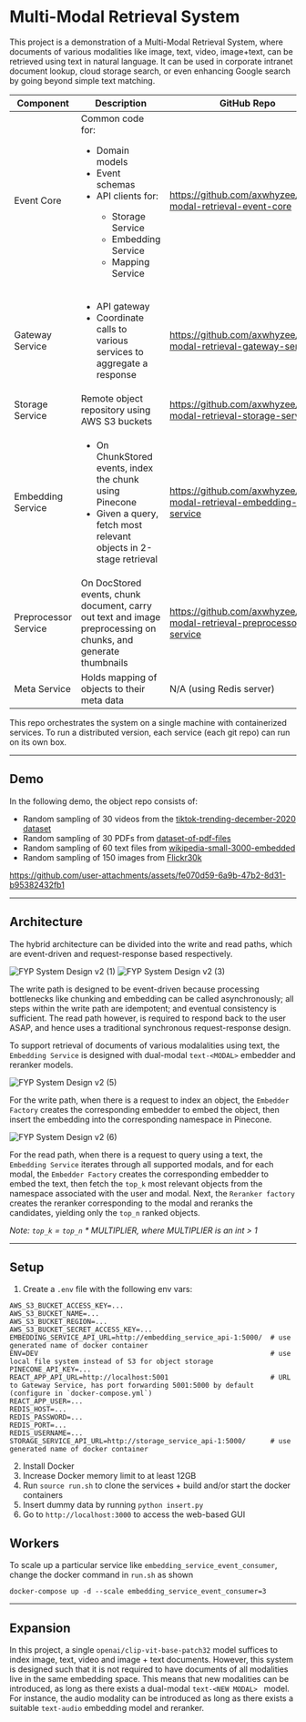 # Multi-Modal Retrieval System
This project is a demonstration of a Multi-Modal Retrieval System, where documents of various modalities like image, text, video, image+text, can be retrieved using text in natural language. It can be used in corporate intranet document lookup, cloud storage search, or even enhancing Google search by going beyond simple text matching.

| **Component** | **Description** | **GitHub Repo** |
| --------- | ----------- | ----------- |
| Event Core | Common code for:<ul><li>Domain models</li><li>Event schemas</li><li>API clients for:</li><ul><li>Storage Service</li><li>Embedding Service</li><li>Mapping Service</li></ul></li></ul> | https://github.com/axwhyzee/multi-modal-retrieval-event-core |
| Gateway Service | <ul><li>API gateway</li><li>Coordinate calls to various services to aggregate a response</li></ul> | https://github.com/axwhyzee/multi-modal-retrieval-gateway-service
| Storage Service | Remote object repository using AWS S3 buckets | https://github.com/axwhyzee/multi-modal-retrieval-storage-service
| Embedding Service | <ul><li>On ChunkStored events, index the chunk using Pinecone</li><li>Given a query, fetch most relevant objects in 2-stage retrieval</li> | https://github.com/axwhyzee/multi-modal-retrieval-embedding-service
| Preprocessor Service | On DocStored events, chunk document, carry out text and image preprocessing on chunks, and generate thumbnails | https://github.com/axwhyzee/multi-modal-retrieval-preprocessor-service
| Meta Service | Holds mapping of objects to their meta data | N/A (using Redis server)


This repo orchestrates the system on a single machine with containerized services. To run a distributed version, each service (each git repo) can run on its own box.
<hr/>

## Demo
In the following demo, the object repo consists of:
- Random sampling of 30 videos from the [tiktok-trending-december-2020 dataset](https://www.kaggle.com/datasets/erikvdven/tiktok-trending-december-2020)
- Random sampling of 30 PDFs from [dataset-of-pdf-files](https://www.kaggle.com/datasets/manisha717/dataset-of-pdf-files)
- Random sampling of 60 text files from [wikipedia-small-3000-embedded](https://huggingface.co/datasets/not-lain/wikipedia-small-3000-embedded)
- Random sampling of 150 images from [Flickr30k](https://www.kaggle.com/datasets/hsankesara/flickr-image-dataset)

https://github.com/user-attachments/assets/fe070d59-6a9b-47b2-8d31-b95382432fb1
<hr/>

## Architecture
The hybrid architecture can be divided into the write and read paths, which are event-driven and request-response based respectively.

![FYP System Design v2 (1)](https://github.com/user-attachments/assets/e07a9ed7-b197-4422-941d-64fc88ab9628)
![FYP System Design v2 (3)](https://github.com/user-attachments/assets/b6ebe350-7174-4351-b6d2-cd0c93dfb320)

The write path is designed to be event-driven because processing bottlenecks like chunking and embedding can be called asynchronously; all steps within the write path are idempotent; and eventual consistency is sufficient. The read path however, is required to respond back to the user ASAP, and hence uses a traditional synchronous request-response design.

To support retrieval of documents of various modalalities using text, the `Embedding Service` is designed with dual-modal `text-<MODAL>` embedder and reranker models.

![FYP System Design v2 (5)](https://github.com/user-attachments/assets/7e8f49ba-d170-407d-a2c5-60a03bcbc01e)

For the write path, when there is a request to index an object, the `Embedder Factory` creates the corresponding embedder to embed the object, then insert the embedding into the corresponding namespace in Pinecone.

![FYP System Design v2 (6)](https://github.com/user-attachments/assets/f5805b56-acf1-44b8-afff-d3b90ca67056)

For the read path, when there is a request to query using a text, the `Embedding Service` iterates through all supported modals, and for each modal, the `Embedder Factory` creates the corresponding embedder to embed the text, then fetch the `top_k` most relevant objects from the namespace associated with the user and modal. Next, the `Reranker factory` creates the reranker corresponding to the modal and reranks the candidates, yielding only the `top_n` ranked objects.

*Note: `top_k` = `top_n` * MULTIPLIER, where MULTIPLIER is an int > 1*
<hr/>

## Setup
1. Create a `.env` file with the following env vars:
```
AWS_S3_BUCKET_ACCESS_KEY=...
AWS_S3_BUCKET_NAME=...
AWS_S3_BUCKET_REGION=...
AWS_S3_BUCKET_SECRET_ACCESS_KEY=...
EMBEDDING_SERVICE_API_URL=http://embedding_service_api-1:5000/  # use generated name of docker container
ENV=DEV                                                         # use local file system instead of S3 for object storage
PINECONE_API_KEY=...
REACT_APP_API_URL=http://localhost:5001                         # URL to Gateway Service, has port forwarding 5001:5000 by default (configure in `docker-compose.yml`)
REACT_APP_USER=...
REDIS_HOST=...
REDIS_PASSWORD=...
REDIS_PORT=...
REDIS_USERNAME=...
STORAGE_SERVICE_API_URL=http://storage_service_api-1:5000/      # use generated name of docker container
```

2. Install Docker
3. Increase Docker memory limit to at least 12GB
4. Run `source run.sh` to clone the services + build and/or start the docker containers
5. Insert dummy data by running `python insert.py`
6. Go to `http://localhost:3000` to access the web-based GUI

## Workers
To scale up a particular service like `embedding_service_event_consumer`, change the docker command in `run.sh` as shown
```
docker-compose up -d --scale embedding_service_event_consumer=3
```
<hr/>

## Expansion
In this project, a single `openai/clip-vit-base-patch32` model suffices to index image, text, video and image + text documents. However, this system is designed such that it is not required to have documents of all modalities live in the same embedding space. This means that new modalities can be introduced, as long as there exists a dual-modal `text-<NEW MODAL> ` model. For instance, the audio modality can be introduced as long as there exists a suitable `text-audio` embedding model and reranker.
